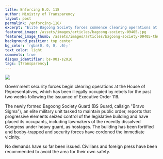 ```yaml
---
title: Enforcing E.O. 118
author: Ministry of Transparency
layout: post
permalink: /enforcing-118/
excerpt: "Elite Bagoong Society forces commence clearing operations at the House of Representatives which has been illegally occupied by rebel sympathizers."
featured_image: /assets/images/articles/bagoong-society-09405.jpg
featured_image_thumb: /assets/images/articles/bagoong-society-09405-thumb.jpg
background_position: top center
bg_color: 'rgba(0, 0, 0, .6);'
text_color: light
comments: true
disqus_identifier: bs-001-s2016
tags: [Transparency]
---
```


<img src="/bagoongsociety/assets/images/articles/bagoong-society-09405.jpg">

Government security forces begin clearing operations at the House of Representatives, which has been illegally occupied by rebels for the past two weeks following the issuance of Executive Order 118.

The newly formed Bagoong Society Guard (BS Guard, callsign "Bravo Sigma"), an elite military unit tasked to maintain public order, reports that progressive elements seized control of the legislative building and have placed its occupants, including lawmakers of the recently dissolved Congress under heavy guard, as hostages. The building has been fortified and booby-trapped and security forces have cordoned the immediate vicinity.

No demands have so far been issued. Civilians and foreign press have been recommended to avoid the area for their own safety.

[1]: https://www.flickr.com/photos/archondigital/24019342241/